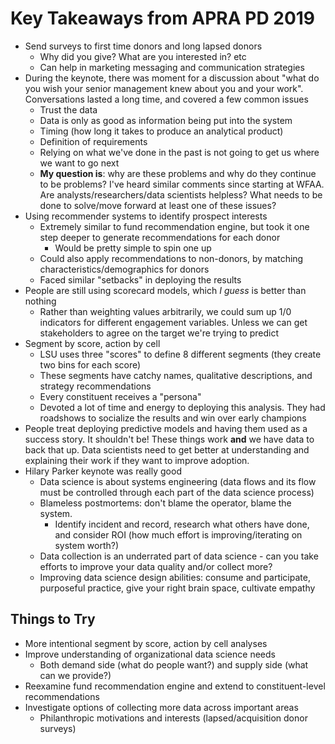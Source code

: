 # Key Takeaways from APRA PD 2019

- Send surveys to first time donors and long lapsed donors
    + Why did you give? What are you interested in? etc
    + Can help in marketing messaging and communication strategies
- During the keynote, there was moment for a discussion about "what do you wish your senior management knew about you and your work". Conversations lasted a long time, and covered a few common issues
    + Trust the data
    + Data is only as good as information being put into the system
    + Timing (how long it takes to produce an analytical product)
    + Definition of requirements
    + Relying on what we've done in the past is not going to get us where we want to go next
    + __My question is__: why are these problems and why do they continue to be problems? I've heard similar comments since starting at WFAA. Are analysts/researchers/data scientists helpless? What needs to be done to solve/move forward at least one of these issues? 
- Using recommender systems to identify prospect interests
    + Extremely similar to fund recommendation engine, but took it one step deeper to generate recommendations for each donor
        * Would be pretty simple to spin one up
    + Could also apply recommendations to non-donors, by matching characteristics/demographics for donors
    + Faced similar "setbacks" in deploying the results
- People are still using scorecard models, which _I guess_ is better than nothing
    + Rather than weighting values arbitrarily, we could sum up 1/0 indicators for different engagement variables. Unless we can get stakeholders to agree on the target we're trying to predict
- Segment by score, action by cell
    + LSU uses three "scores" to define 8 different segments (they create two bins for each score)
    + These segments have catchy names, qualitative descriptions, and strategy recommendations
    + Every constituent receives a "persona"
    + Devoted a lot of time and energy to deploying this analysis. They had roadshows to socialize the results and win over early champions
- People treat deploying predictive models and having them used as a success story. It shouldn't be! These things work __and__ we have data to back that up. Data scientists need to get better at understanding and explaining their work if they want to improve adoption.
- Hilary Parker keynote was really good
    + Data science is about systems engineering (data flows and its flow must be controlled through each part of the data science process)
    + Blameless postmortems: don't blame the operator, blame the system. 
        * Identify incident and record, research what others have done, and consider ROI (how much effort is improving/iterating on system worth?)
    + Data collection is an underrated part of data science - can you take efforts to improve your data quality and/or collect more?
    + Improving data science design abilities: consume and participate, purposeful practice, give your right brain space, cultivate empathy

## Things to Try

- More intentional segment by score, action by cell analyses
- Improve understanding of organizational data science needs
    + Both demand side (what do people want?) and supply side (what can we provide?)
- Reexamine fund recommendation engine and extend to constituent-level recommendations
- Investigate options of collecting more data across important areas
    + Philanthropic motivations and interests (lapsed/acquisition donor surveys)

